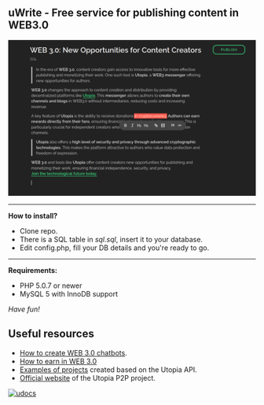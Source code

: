 ## uWrite - Free service for publishing content in WEB3.0

![screenshot](images/ui_example.png)

----------
**How to install?**

 - Clone repo.
 - There is a SQL table in *sql.sql*, insert it to your database.
 - Edit config.php, fill your DB details and you're ready to go.

----------
**Requirements:**

 - PHP 5.0.7 or newer
 - MySQL 5 with InnoDB support

*Have fun!*

## Useful resources

* [How to create WEB 3.0 chatbots](https://udocs.gitbook.io/utopia-api/utopia-api/creating-chat-bots).
* [How to earn in WEB 3.0](https://udocs.gitbook.io/utopia-api/how-to-earn-in-web-3.0)
* [Examples of projects](https://udocs.gitbook.io/utopia-api/utopia-api/examples-of-projects) created based on the Utopia API.
* [Official website](https://u.is/en/) of the Utopia P2P project.

[![udocs](https://github.com/Sagleft/ures/blob/master/udocs-btn.png?raw=true)](https://udocs.gitbook.io/utopia-api/)
